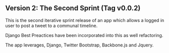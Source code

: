 Version 2: The Second Sprint (Tag v0.0.2)
----------------------------------------------

This is the second iterative sprint release of an app which allows a logged in user to post a tweet to a communal timeline.
 
Django Best Preactices have been incorporated into this as well refactoring. 

The app leverages, Django, Twitter Bootstrap, Backbone.js and Jquery.



 
